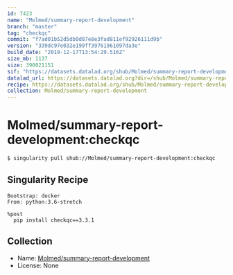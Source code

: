 ```yaml
---
id: 7423
name: "Molmed/summary-report-development"
branch: "master"
tag: "checkqc"
commit: "f7ad01b52d5db0d87e8e3fad811ef92926111d9b"
version: "339dc97e032e199ff39761961097da3e"
build_date: "2019-12-17T13:54:29.516Z"
size_mb: 1137
size: 390021151
sif: "https://datasets.datalad.org/shub/Molmed/summary-report-development/checkqc/2019-12-17-f7ad01b5-339dc97e/339dc97e032e199ff39761961097da3e.simg"
datalad_url: https://datasets.datalad.org?dir=/shub/Molmed/summary-report-development/checkqc/2019-12-17-f7ad01b5-339dc97e/
recipe: https://datasets.datalad.org/shub/Molmed/summary-report-development/checkqc/2019-12-17-f7ad01b5-339dc97e/Singularity
collection: Molmed/summary-report-development
---
```


# Molmed/summary-report-development:checkqc

```bash
$ singularity pull shub://Molmed/summary-report-development:checkqc
```

## Singularity Recipe

```singularity
Bootstrap: docker
From: python:3.6-stretch

%post
  pip install checkqc==3.3.1
```

## Collection

 - Name: [Molmed/summary-report-development](https://github.com/Molmed/summary-report-development)
 - License: None


